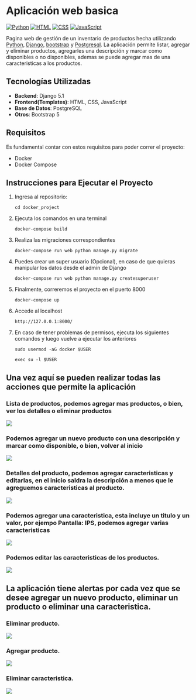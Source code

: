 
# Aplicación web basica

[![Python](https://img.shields.io/badge/Python-3.11+-yellow?style=for-the-badge&logo=python&logoColor=white&labelColor=101010)](https://python.org)
[![HTML](https://img.shields.io/badge/HTML-orange?style=for-the-badge&logo=html5&logoColor=white&labelColor=101010)](https://developer.mozilla.org/es/docs/Web/HTML)
[![CSS](https://img.shields.io/badge/CSS-blue?style=for-the-badge&logo=css3&logoColor=white&labelColor=101010)](https://developer.mozilla.org/es/docs/Web/CSS)
[![JavaScript](https://img.shields.io/badge/JavaScript-yellow?style=for-the-badge&logo=javascript&logoColor=white&labelColor=101010)](https://developer.mozilla.org/es/docs/Web/JavaScript)

Pagina web de gestión de un inventario de productos hecha utilizando [Python](https://python.org), [Django](https://www.djangoproject.com/), [bootstrap](https://getbootstrap.com/) y [Postgresql](https://www.postgresql.org/). La aplicación permite listar, agregar y eliminar productos, agregarles una descripción y marcar como disponibles o no disponibles, ademas se puede agregar mas de una caracteristicas a los productos.

## Tecnologías Utilizadas

- **Backend**: Django 5.1
- **Frontend(Templates)**: HTML, CSS, JavaScript
- **Base de Datos**: PostgreSQL 
- **Otros**: Bootstrap 5

## Requisitos
Es fundamental contar con estos requisitos para poder correr el proyecto:
- Docker
- Docker Compose

## Instrucciones para Ejecutar el Proyecto

1. Ingresa al repositorio:
   ```
   cd docker_project
    ```
2. Ejecuta los comandos en una terminal
    ```
    docker-compose build 
    ```
3. Realiza las migraciones correspondientes
    ```
    docker-compose run web python manage.py migrate
    ```
4. Puedes crear un super usuario (Opcional), en caso de que quieras manipular los datos desde el admin de Django
    ```
    docker-compose run web python manage.py createsuperuser
    ```
6. Finalmente, correremos el proyecto en el puerto 8000
    ```
    docker-compose up 
    ```
6. Accede al localhost

    ```
    http://127.0.0.1:8000/
    ```

7. En caso de tener problemas de permisos, ejecuta los siguientes comandos y luego vuelve a ejecutar los anteriores

    ```
    sudo usermod -aG docker $USER
    ```
    ```
    exec su -l $USER
    ```
    

## Una vez aquí se pueden realizar todas las acciones que permite la aplicación

### Lista de productos, podemos agregar mas productos, o bien, ver los detalles o eliminar productos
![](./images/lista.png)

### Podemos agregar un nuevo producto con una descripción y marcar como disponible, o bien, volver al inicio
![](./images/agregar.png)

### Detalles del producto, podemos agregar caracteristicas y editarlas, en el inicio saldra la descripción a menos que le agreguemos caracteristicas al producto.
![](./images/detalles.png)

### Podemos agregar una caracteristica, esta incluye un titulo y un valor, por ejempo **Pantalla:** IPS, podemos agregar varias caracteristicas
![](./images/agregar-detalle.png)

### Podemos editar las caracteristicas de los productos.
![](./images/editar-detalle.png)

## La aplicación tiene alertas por cada vez que se desee agregar un nuevo producto, eliminar un producto o eliminar una caracteristica.

### Eliminar producto.
![](./images/captura1.png)

### Agregar producto.
![](./images/captura2.png)

### Eliminar caracteristica.
![](./images/captura3.png)

